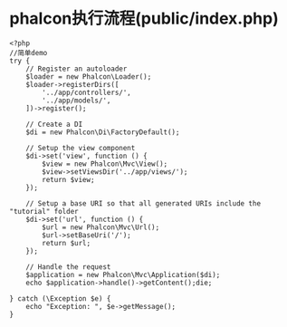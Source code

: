 # phalcon执行流程(public/index.php)
    <?php
    //简单demo
    try {
        // Register an autoloader
        $loader = new Phalcon\Loader();
        $loader->registerDirs([
            '../app/controllers/',
            '../app/models/',
        ])->register();

        // Create a DI
        $di = new Phalcon\Di\FactoryDefault();

        // Setup the view component
        $di->set('view', function () {
            $view = new Phalcon\Mvc\View();
            $view->setViewsDir('../app/views/');
            return $view;
        });

        // Setup a base URI so that all generated URIs include the "tutorial" folder
        $di->set('url', function () {
            $url = new Phalcon\Mvc\Url();
            $url->setBaseUri('/');
            return $url;
        });

        // Handle the request
        $application = new Phalcon\Mvc\Application($di);
        echo $application->handle()->getContent();die;

    } catch (\Exception $e) {
        echo "Exception: ", $e->getMessage();
    }
